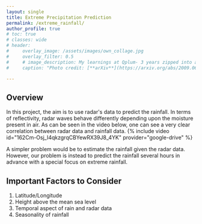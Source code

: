 ```yaml
---
layout: single
title: Extreme Precipitation Prediction
permalink: /extreme_rainfall/
author_profile: true
# toc: true
# classes: wide
# header:
#     overlay_image: /assets/images/own_collage.jpg
#     overlay_filter: 0.5
#     # image_description: My learnings at Qplum- 3 years zipped into a 10 min read
#     caption: "Photo credit: [**arXiv**](https://arxiv.org/abs/2009.06924)"

---
```

<!-- https://drive.google.com/file/d/162Cm-Osj_I4qkzgr  qCBYewRX39J8_4YK/view?usp=sharing -->
## Overview
In this project, the aim is to use radar's data to predict the rainfall. In terms of reflectivity, radar waves behave differently depending upon the moisture present in air. As can be seen in the video below, one can see a very clear correlation between radar data and rainfall data.
{% include video id="162Cm-Osj_I4qkzgrqCBYewRX39J8_4YK" provider="google-drive" %}

A simpler problem would be to estimate the rainfall given the radar data. However, our problem is instead to predict the rainfall several hours in advance with a special focus on extreme rainfall.

## Important Factors to Consider
1. Latitude/Longitude
2. Height above the mean sea level
3. Temporal aspect of rain and radar data
4. Seasonality of rainfall
